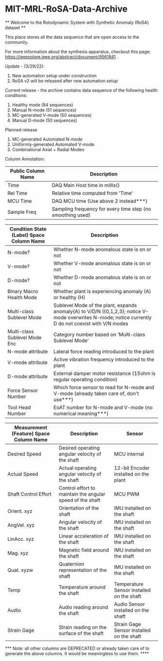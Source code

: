# MIT-MRL-RoSA-Data-Archive

** Welcome to the Rotodynamic System with Synthetic Anomaly (RoSA) dataset **

This place stores all the data sequence that are open access to the community.

For more information about the synthesis apparatus, checkout this page: https://ieeexplore.ieee.org/abstract/document/9561841 .

Update - (3/29/22):
1. New automation setup under construction
2. RoSA v2 will be released after new automation setup

Current release - the archive contains data sequence of the following health conditions:
1. Healthy mode (84 sequences)
2. Manual N-mode (51 sequences) 
3. MC-generated V-mode (50 sequences)
4. Manual D-mode (50 sequences)

Planned release 
1. MC-generated Automated N-mode
2. Uniformly-generated Automated V-mode
3. Combinational Axial + Radial Modes

Column Annotation:

| Public Column Name | Description |
| --- | --- |
| Time | DAQ Main Host time in millis() | 
| Rel Time | Relative time computed from 'Time'| 
| MCU Time | DAQ MCU time (Use above 2 instead***) |
| Sample Freq | Sampling frequency for every time step (no smoothing used) |


| Condition State (Label) Space Column Name | Description |
| --- | --- |
| N-mode? | Whether N-mode anomalous state is on or not|
| V-mode? | Whether V-mode anomalous state is on or not|
| D-mode? | Whether D-mode anomalous state is on or not|
|Binary Macro Health Mode | Whether plant is experiencing anomaly (A) or healthy (H)|
| Multi-class Sublevel Mode | Sublevel Mode of the plant, expands anomaly(A) to V/D/N ({0,1,2,3}; notice V-mode overwrites N-mode; notice currently D do not coexist with V/N modes|
| Multi-class Sublevel Mode Enc | Category number based on 'Multi-class Sublevel Mode' | 
| N-mode attribute | Lateral force reading introduced to the plant |
| V-mode attribute | Active vibration frequency introduced to the plant |
| D-mode attribute | External damper motor resistance (15ohm is regular operating condition) |
| Force Sensor Number | Which force sensor to read for N-mode and V-mode (already taken care of, don't use***) |
| Tool Head Number | EoAT number for N-mode and V-mode (no numerical meaning***) |

| Measurement (Feature) Space Column Name | Description | Sensor |
| --- | --- | --- |
| Desired Speed | Desired operating angular velocity of the shaft | MCU internal | 
| Actual Speed | Actual operating angular velocity of the shaft  | 12-bit Encoder installed on the plant | 
|Shaft Control Effort | Control effort to maintain the angular speed of the shaft | MCU PWM |  
| Orient. xyz| Orientation of the shaft | IMU installed on the shaft | 
| AngVel. xyz| Angular velocity of the shaft | IMU installed on the shaft |  
| LinAcc. xyz| Linear acceleration of the shaft | IMU installed on the shaft |  
| Mag. xyz | Magnetic field around the shaft | IMU installed on the shaft |  
| Quat. xyzw | Quaternion representation of the shaft | IMU installed on the shaft |  
| Temp | Temperature around the shaft |  Temperature Sensor installed on the shaft|
| Audio | Audio reading around the shaft |  Audio Sensor installed on the shaft|
| Strain Gage| Strain reading on the surface of the shaft| Strain Gage Sensor installed on the shaft |

*** Note: all other columns are DEPRECATED or already taken care of to generate the above columns. It would be meaningless to use them. ****
